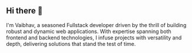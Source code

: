 ## Hi there 👋

I'm Vaibhav, a seasoned Fullstack developer driven by the thrill of building robust and dynamic web applications. With expertise spanning both frontend and backend technologies, I infuse projects with versatility and depth, delivering solutions that stand the test of time.

<!--
**JadhavVaibhav3335/JadhavVaibhav3335** is a ✨ _special_ ✨ repository because its `README.md` (this file) appears on your GitHub profile.

Here are some ideas to get you started:

- 🔭 I’m currently working on ...
- 🌱 I’m currently learning ...
- 👯 I’m looking to collaborate on ...
- 🤔 I’m looking for help with ...
- 💬 Ask me about ...
- 📫 How to reach me: ...
- 😄 Pronouns: ...
- ⚡ Fun fact: ...
-->
